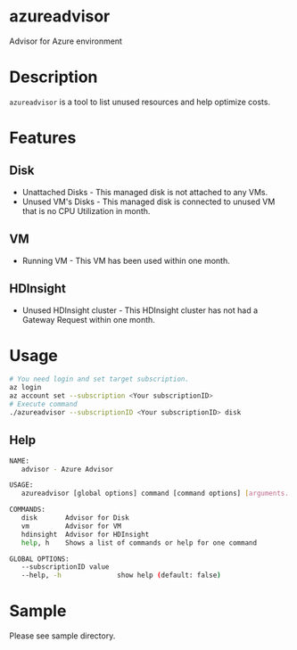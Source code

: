 # azureadvisor
Advisor for Azure environment

# Description
`azureadvisor` is a tool to list unused resources and help optimize costs.

# Features
## Disk
- Unattached Disks - This managed disk is not attached to any VMs.
- Unused VM's Disks - This managed disk is connected to unused VM that is no CPU Utilization in month.

## VM
- Running VM - This VM has been used within one month.

## HDInsight
- Unused HDInsight cluster - This HDInsight cluster has not had a Gateway Request within one month.

# Usage
```bash
# You need login and set target subscription.
az login
az account set --subscription <Your subscriptionID>
# Execute command
./azureadvisor --subscriptionID <Your subscriptionID> disk 
```

## Help
```bash
NAME:
   advisor - Azure Advisor

USAGE:
   azureadvisor [global options] command [command options] [arguments...]

COMMANDS:
   disk       Advisor for Disk
   vm         Advisor for VM
   hdinsight  Advisor for HDInsight
   help, h    Shows a list of commands or help for one command

GLOBAL OPTIONS:
   --subscriptionID value
   --help, -h              show help (default: false)
```

# Sample
Please see sample directory.